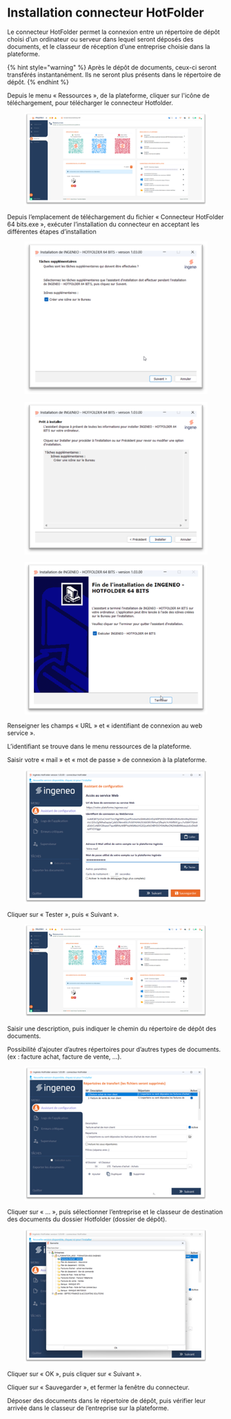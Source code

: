 # Installation connecteur HotFolder

Le connecteur HotFolder permet la connexion entre un répertoire de dépôt choisi d’un ordinateur ou serveur dans lequel seront déposés des documents, et le classeur de réception d’une entreprise choisie dans la plateforme.

{% hint style="warning" %}
&#x20;Après le dépôt de documents, ceux-ci seront transférés instantanément. Ils ne seront plus présents dans le répertoire de dépôt.
{% endhint %}

Depuis le menu « Ressources », de la plateforme, cliquer sur l'icône de téléchargement, pour télécharger le connecteur Hotfolder.

<figure><img src="../.gitbook/assets/image (13).png" alt=""><figcaption></figcaption></figure>

Depuis l’emplacement de téléchargement du fichier « Connecteur HotFolder 64 bits.exe », exécuter l’installation du connecteur en acceptant les différentes étapes d’installation

<figure><img src="../.gitbook/assets/image (14).png" alt=""><figcaption></figcaption></figure>

<figure><img src="../.gitbook/assets/image (15).png" alt=""><figcaption></figcaption></figure>

<figure><img src="../.gitbook/assets/image (16).png" alt=""><figcaption></figcaption></figure>

Renseigner les champs « URL » et « identifiant de connexion au web service ».&#x20;

L’identifiant se trouve dans le menu ressources de la plateforme.&#x20;

Saisir votre « mail » et « mot de passe » de connexion à la plateforme.&#x20;

<figure><img src="../.gitbook/assets/image (17).png" alt=""><figcaption></figcaption></figure>

Cliquer sur « Tester », puis « Suivant ».

<figure><img src="../.gitbook/assets/image (18).png" alt=""><figcaption></figcaption></figure>

Saisir une description, puis indiquer le chemin du répertoire de dépôt des documents.&#x20;

Possibilité d’ajouter d’autres répertoires pour d’autres types de documents. (ex : facture achat, facture de vente, …).&#x20;

<figure><img src="../.gitbook/assets/image (19).png" alt=""><figcaption></figcaption></figure>

Cliquer sur « ... », puis sélectionner l’entreprise et le classeur de destination des documents du dossier Hotfolder (dossier de dépôt).

<figure><img src="../.gitbook/assets/image (20).png" alt=""><figcaption></figcaption></figure>

Cliquer sur « OK », puis cliquer sur « Suivant ».&#x20;

Cliquer sur « Sauvegarder », et fermer la fenêtre du connecteur.

Déposer des documents dans le répertoire de dépôt, puis vérifier leur arrivée dans le classeur de l’entreprise sur la plateforme.

